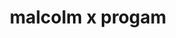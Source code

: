 ---
pid: mx116
title: malcolm x progam
location_transcription: malcolm park
coordinates: "[-75.225234042143, 39.952615586327]"
zipcode: 
gen_neighborhood: 
neighborhood: 
outside_phl: 
age: '13'
age_range: 13-19
instagram: 
image_file_name: mx_116.jpg
proposal_transcription: 
topic: Person,Inequality
topic_summary: 0, 0
type: Sculpture Statue
keywords_other: Malcolm X
credit: Zahmine
image_labels: 
twitter: 
facebook: 
permalink: "/monuments/mx116/"
layout: item-page
---